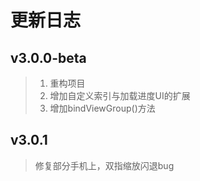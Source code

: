 # 更新日志
## v3.0.0-beta
> 1. 重构项目
> 2. 增加自定义索引与加载进度UI的扩展
> 3. 增加bindViewGroup()方法

## v3.0.1
> 修复部分手机上，双指缩放闪退bug
